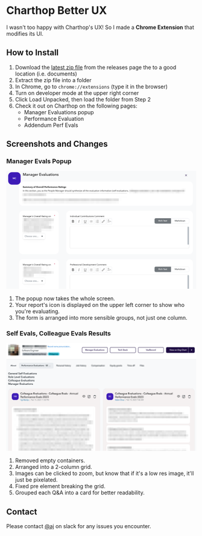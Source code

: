# Charthop Better UX

I wasn't too happy with Charthop's UX! So I made a **Chrome Extension** that modifies its UI.

## How to Install

1. Download the [latest zip file](/../../releases/latest/download/archive.zip) from the releases page the to a good location (i.e. documents)
2. Extract the zip file into a folder
3. In Chrome, go to `chrome://extensions` (type it in the browser)
4. Turn on developer mode at the upper right corner
5. Click Load Unpacked, then load the folder from Step 2
6. Check it out on Charthop on the following pages:
   - Manager Evaluations popup
   - Performance Evaluation
   - Addendum Perf Evals

## Screenshots and Changes

### Manager Evals Popup

![Manager Evals Popup](/screenshots/manager-evals.png)

1. The popup now takes the whole screen.
2. Your report's icon is displayed on the upper left corner to show who you're evaluating.
3. The form is arranged into more sensible groups, not just one column.

### Self Evals, Colleague Evals Results

![Self Evals, Colleague Evals Results](/screenshots/self-colleague-evals.png)

1. Removed empty containers.
2. Arranged into a 2-column grid.
3. Images can be clicked to zoom, but know that if it's a low res image, it'll just be pixelated.
4. Fixed pre element breaking the grid.
5. Grouped each Q&A into a card for better readability.

## Contact

Please contact [@aj](https://thinkdatasci.slack.com/team/US90R6943) on slack for any issues you encounter.
